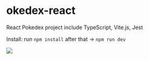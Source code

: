 # okedex-react

React Pokedex project include TypeScript, Vite.js, Jest

Install:
run `npm install`
after that -> `npm run dev`

<img src="../assets/projectImage.jpg"/>
